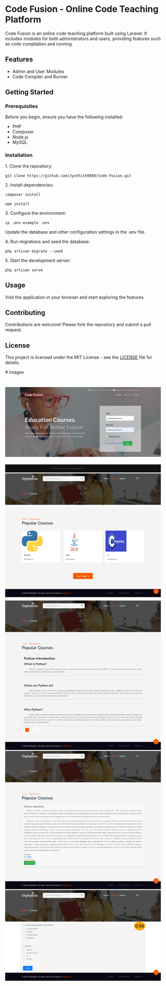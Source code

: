 

<h1>Code Fusion - Online Code Teaching Platform</h1>

<p>
    Code Fusion is an online code teaching platform built using Laravel. It includes modules for both administrators and users,
    providing features such as code compilation and running.
</p>

<h2>Features</h2>
<ul>
    <li>Admin and User Modules</li>
    <li>Code Compiler and Runner</li>
    <!-- Add more features as needed -->
</ul>

<h2>Getting Started</h2>

<h3>Prerequisites</h3>
<p>
    Before you begin, ensure you have the following installed:
    <ul>
        <li>PHP</li>
        <li>Composer</li>
        <li>Node.js</li>
        <li>MySQL</li>
    </ul>
</p>

<h3>Installation</h3>
<p>
    1. Clone the repository:
    <pre><code>git clone https://github.com/Jyothish9988/Code-Fusion.git</code></pre>
</p>

<p>
    2. Install dependencies:
    <pre><code>composer install</code></pre>
    <pre><code>npm install</code></pre>
</p>

<p>
    3. Configure the environment:
    <pre><code>cp .env.example .env</code></pre>
    Update the database and other configuration settings in the .env file.
</p>

<p>
    4. Run migrations and seed the database:
    <pre><code>php artisan migrate --seed</code></pre>
</p>

<p>
    5. Start the development server:
    <pre><code>php artisan serve</code></pre>
</p>

<h2>Usage</h2>
<p>
    Visit the application in your browser and start exploring the features.
</p>

<h2>Contributing</h2>
<p>
    Contributions are welcome! Please fork the repository and submit a pull request.
</p>

<h2>License</h2>
<p>
    This project is licensed under the MIT License - see the <a href="LICENSE">LICENSE</a> file for details.
</p>
 # images
 

 <h3></h3><br>
<img src="Images/1.png"><br>
<img src="Images/2.png"><br>
<img src="Images/3.png"><br>
<img src="Images/4.png"><br>
<img src="Images/5.png"><br>